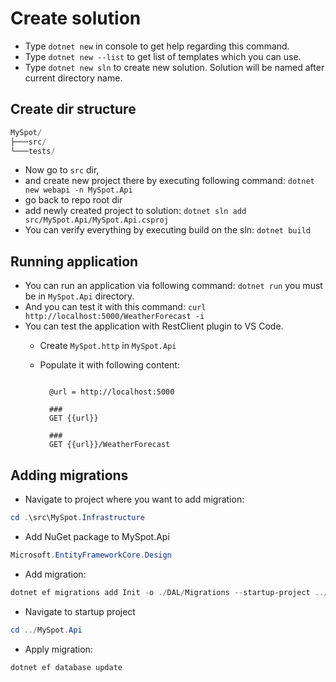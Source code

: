# Create solution

* Type `dotnet new` in console to get help regarding this command.
* Type `dotnet new --list` to get list of templates which you can use.
* Type `dotnet new sln` to create new solution. Solution will be named after current directory name.

## Create dir structure

```cs
MySpot/
├───src/
└───tests/
```

* Now go to `src` dir,
* and create new project there by executing following command:
  `dotnet new webapi -n MySpot.Api`
* go back to repo root dir
* add newly created project to solution:
  `dotnet sln add src/MySpot.Api/MySpot.Api.csproj`
* You can verify everything by executing build on the sln:
  `dotnet build`

## Running application

* You can run an application via following command: `dotnet run` you must be in `MySpot.Api` directory.
* And you can test it with this command: `curl http://localhost:5000/WeatherForecast -i`
* You can test the application with RestClient plugin to VS Code.
  * Create `MySpot.http` in `MySpot.Api`
  * Populate it with following content:

    ```http

      @url = http://localhost:5000

      ###
      GET {{url}}

      ###
      GET {{url}}/WeatherForecast
    ```

## Adding migrations

* Navigate to project where you want to add migration:

```powershell
cd .\src\MySpot.Infrastructure
```

* Add NuGet package to MySpot.Api

```cs
Microsoft.EntityFrameworkCore.Design
```

* Add migration:

```powershell
dotnet ef migrations add Init -o ./DAL/Migrations --startup-project ../MySpot.Api
```

* Navigate to startup project

```powershell
cd ../MySpot.Api
```

* Apply migration:

```powershell
dotnet ef database update
```
